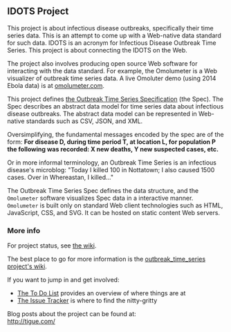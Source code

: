 ## IDOTS Project
This project is about infectious disease outbreaks, specifically their time series data. This is an attempt to come up with a Web-native data standard for such data. IDOTS is an acronym for Infectious Disease Outbreak Time Series. This project is about connecting the IDOTS on the Web.

The project also involves producing open source Web software for interacting with the data standard. For example, the Omolumeter is a Web visualizer of outbreak time series data. A live Omoluter demo (using 2014 Ebola data) is at [omolumeter.com](http://omolumeter.com).

This project defines [the Outbreak Time Series Specification](#outbreak_time_series_spec) (the Spec). The Spec describes an abstract data model for time series data about infectious disease outbreaks. The abstract data model can be represented in Web-native standards such as CSV, JSON, and XML.

Oversimplifying, the fundamental messages encoded by the spec are of the form: **For disease D, during time period T, at location L, for population P the following was recorded: X new deaths, Y new suspected cases, etc.**

Or in more informal terminology, an Outbreak Time Series is an infectious disease's microblog: "Today I killed 100 in Nottatown; I also caused 1500 cases. Over in Whereastan, I killed..."

The Outbreak Time Series Spec defines the data structure, and the `Omolumeter` software visualizes Spec data in a interactive manner. `Omolumeter` is built only on standard Web client technologies such as HTML, JavaScript, CSS, and SVG. It can be hosted on static content Web servers.

### More info
For project status, see [the wiki](https://github.com/JohnTigue/outbreak_time_series/wiki#status).

The best place to go for more information is the [outbreak_time_series project's wiki](https://github.com/JohnTigue/outbreak_time_series/wiki).

If you want to jump in and get involved:  
- [The To Do List](https://github.com/JohnTigue/outbreak_time_series/wiki/To-Do-List) provides an overview of where things are at  
- [The Issue Tracker](https://github.com/JohnTigue/outbreak_time_series/issues) is where to find the nitty-gritty

Blog posts about the project can be found at:  
http://tigue.com/

